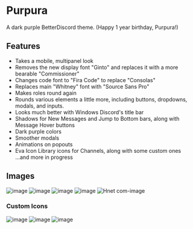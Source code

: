 # Purpura
A dark purple BetterDiscord theme. (Happy 1 year birthday, Purpura!)
  
## Features
- Takes a mobile, multipanel look
- Removes the new display font "Ginto" and replaces it with a more bearable "Commissioner"
- Changes code font to "Fira Code" to replace "Consolas"
- Replaces main "Whitney" font with "Source Sans Pro"
- Makes roles round again
- Rounds various elements a little more, including buttons, dropdowns, modals, and inputs.
- Looks much better with Windows Discord's title bar
- Shadows for New Messages and Jump to Bottom bars, along with Message Hover buttons
- Dark purple colors
- Smoother modals
- Animations on popouts
- Eva Icon Library icons for Channels, along with some custom ones  
...and more in progress

## Images
![image](https://user-images.githubusercontent.com/76005739/136807077-5760f0a5-e406-4fb9-8de4-a9bcb996ef1e.png)
![image](https://user-images.githubusercontent.com/76005739/136807176-ab67d54b-3b66-414a-b322-11135e3a7003.png)
![image](https://user-images.githubusercontent.com/76005739/136807265-8c526772-27c6-4863-83f3-17ec36b6f7df.png)
![image](https://user-images.githubusercontent.com/76005739/136807349-d181d0de-7313-4b11-a1ae-99cf1fbd073f.png)
![Hnet com-image](https://user-images.githubusercontent.com/76005739/136808442-39fb0b7a-91be-4b1a-bec0-f0dbbd4f414e.gif)

### Custom Icons
![image](https://user-images.githubusercontent.com/76005739/144732939-c1fc54c3-d666-47b4-b122-ffb6d80200ee.png)
![image](https://user-images.githubusercontent.com/76005739/144732979-eb8c412d-772e-4600-9885-66a436093eaa.png)
![image](https://user-images.githubusercontent.com/76005739/144733007-01a55e8c-6e7c-491b-9f0e-d0371b4541d6.png)



